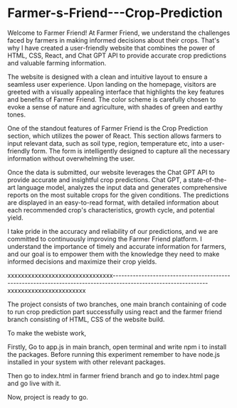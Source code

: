 # Farmer-s-Friend---Crop-Prediction

Welcome to Farmer Friend!
At Farmer Friend, we understand the challenges faced by farmers in making informed decisions about their crops. That's why I have created a user-friendly website that combines the power of HTML, CSS, React, and Chat GPT API to provide accurate crop predictions and valuable farming information.

The website is designed with a clean and intuitive layout to ensure a seamless user experience. Upon landing on the homepage, visitors are greeted with a visually appealing interface that highlights the key features and benefits of Farmer Friend. The color scheme is carefully chosen to evoke a sense of nature and agriculture, with shades of green and earthy tones.

One of the standout features of Farmer Friend is the Crop Prediction section, which utilizes the power of React. This section allows farmers to input relevant data, such as soil type, region, temperature etc, into a user-friendly form. The form is intelligently designed to capture all the necessary information without overwhelming the user.

Once the data is submitted, our website leverages the Chat GPT API to provide accurate and insightful crop predictions. Chat GPT, a state-of-the-art language model, analyzes the input data and generates comprehensive reports on the most suitable crops for the given conditions. The predictions are displayed in an easy-to-read format, with detailed information about each recommended crop's characteristics, growth cycle, and potential yield.


I take pride in the accuracy and reliability of our predictions, and we are committed to continuously improving the Farmer Friend platform. I understand the importance of timely and accurate information for farmers, and our goal is to empower them with the knowledge they need to make informed decisions and maximize their crop yields.

xxxxxxxxxxxxxxxxxxxxxxxxxxxxxxx---------------------------------------------------------------------------------------------------------------xxxxxxxxxxxxxxxxxxxxxxx

The project consists of two branches, one main branch containing of code to run crop prediction part successfully using react and the farmer friend branch consisting of HTML, CSS of the website build.

To make the webiste work,

Firstly, Go to app.js in main branch, open terminal and write npm i to install the packages. Before running this experiment remember to have node.js installed in your system with other relevant packages.

Then go to index.html in farmer friend branch and go to index.html page and go live with it.

Now, project is ready to go.
